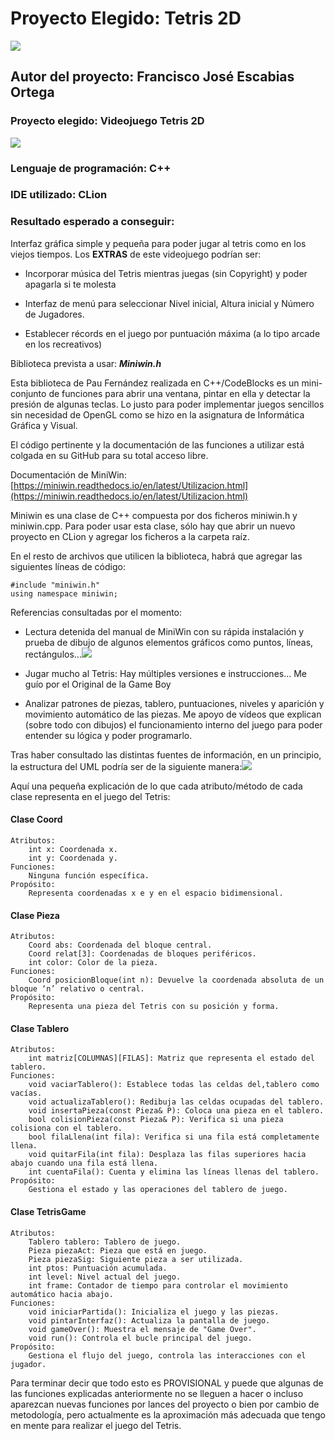﻿# Proyecto Elegido: Tetris 2D

![](https://lh7-us.googleusercontent.com/JBGxV5CSRY-HfPgkmYAAUK0BzjGBoU78BB4QCqz_8xjSVFqHHhJnHa_ouQWtbc_63sj4HVOk2ZGx8nuNRIVEeOMkzukhG8nHWJL6hYcNfvyROOpsMRPXHDfGtKTFHI1xnyoiCg8d3EZsxtbC7nVhqZY)

## Autor del proyecto: Francisco José Escabias Ortega

### Proyecto elegido: Videojuego Tetris 2D

![](https://lh7-us.googleusercontent.com/99j0t7TTd7fWpf7FKoByWvA4EBR6Dqkte2yDrFnlKfvyA7Fxtsdu3Fn8xHtOlff9PzIQAYK8xYteTopSeg_TODsCfDNZnptHGrkq2vOTlEeMNttPD9FFq-zodieAA7lDsyQgyLj4nbOqE0GEyCfCKFs)

### Lenguaje de programación: C++
### IDE utilizado: CLion


### Resultado esperado a conseguir:

Interfaz gráfica simple y pequeña para poder jugar al tetris como en los viejos tiempos.
Los **EXTRAS** de este videojuego podrían ser:

-   Incorporar música del Tetris mientras juegas (sin Copyright) y poder apagarla si te molesta

-   Interfaz de menú para seleccionar Nivel inicial, Altura inicial y Número de Jugadores.

-   Establecer récords en el juego por puntuación máxima (a lo tipo arcade en los recreativos)




Biblioteca prevista a usar: _**Miniwin.h**_



Esta biblioteca de Pau Fernández realizada en C++/CodeBlocks es un mini-conjunto de funciones para abrir una ventana, pintar en ella y detectar la presión de algunas teclas. Lo justo para poder implementar juegos sencillos sin necesidad de OpenGL como se hizo en la asignatura de Informática Gráfica y Visual.



El código pertinente y la documentación de las funciones a utilizar está colgada en su GitHub para su total acceso libre.



Documentación de MiniWin: [https://miniwin.readthedocs.io/en/latest/Utilizacion.html](https://miniwin.readthedocs.io/en/latest/Utilizacion.html)



Miniwin es una clase de C++ compuesta por dos ficheros miniwin.h y miniwin.cpp. Para poder usar esta clase, sólo hay que abrir un nuevo proyecto en CLion y agregar los ficheros a la carpeta raíz.



En el resto de archivos que utilicen la biblioteca, habrá que agregar las siguientes líneas de código:



	#include "miniwin.h"
	using namespace miniwin;

Referencias consultadas por el momento:

-   Lectura detenida del manual de MiniWin con su rápida instalación y prueba de dibujo de algunos elementos gráficos como puntos, líneas, rectángulos...![](https://lh7-us.googleusercontent.com/4gYGpj4d0aKwnKeL0BHlxN4AOyApEDVPfvR8Rdvd6q_TpixueGTUQz8H7zjfNKiT0sDhL8UzKcXY353TiH44hu7H85AuKsYO6uXfpiCZFi6Uzthe4vsO9ivMqtiX4Q-fyVZ3RXTWGPDwmfSdC5dS-zI)

-   Jugar mucho al Tetris: Hay múltiples versiones e instrucciones... Me guío por el Original de la Game Boy

-   Analizar patrones de piezas, tablero, puntuaciones, niveles y aparición y movimiento automático de las piezas. Me apoyo de vídeos que explican (sobre todo con dibujos) el funcionamiento interno del juego para poder entender su lógica y poder programarlo.




Tras haber consultado las distintas fuentes de información, en un principio, la estructura del UML podría ser de la siguiente manera:![](https://lh7-us.googleusercontent.com/ukGNvM_GpgjABQbJN2AmNBwJNYhhnfo2tLMCxXHaZSbm4bqmr57coCxHYegmtvHN_h4PM4sNTiTL1bGdfpPxPqJcyImLlluOtUPjANVuCu8W6rlg-PLVVgv3wnoizx6CeOFPGCs4ZBteyng_q6b7Rpo)

Aquí una pequeña explicación de lo que cada atributo/método de cada clase representa en el juego del Tetris:
#### Clase Coord

	Atributos:
		int x: Coordenada x.
		int y: Coordenada y.
	Funciones:
		Ninguna función específica.
	Propósito:
		Representa coordenadas x e y en el espacio bidimensional.

#### Clase Pieza
	Atributos:
		Coord abs: Coordenada del bloque central.
		Coord relat[3]: Coordenadas de bloques periféricos.
		int color: Color de la pieza.
	Funciones:
		Coord posicionBloque(int n): Devuelve la coordenada absoluta de un bloque ‘n’ relativo o central.
	Propósito:
		Representa una pieza del Tetris con su posición y forma.

#### Clase Tablero
	Atributos:
		int matriz[COLUMNAS][FILAS]: Matriz que representa el estado del tablero.
	Funciones:
		void vaciarTablero(): Establece todas las celdas del,tablero como vacías.
		void actualizaTablero(): Redibuja las celdas ocupadas del tablero.
		void insertaPieza(const Pieza& P): Coloca una pieza en el tablero.
		bool colisionPieza(const Pieza& P): Verifica si una pieza colisiona con el tablero.
		bool filaLlena(int fila): Verifica si una fila está completamente llena.
		void quitarFila(int fila): Desplaza las filas superiores hacia abajo cuando una fila está llena.
		int cuentaFila(): Cuenta y elimina las líneas llenas del tablero.
	Propósito:
		Gestiona el estado y las operaciones del tablero de juego.

#### Clase TetrisGame

	Atributos:
		Tablero tablero: Tablero de juego.
		Pieza piezaAct: Pieza que está en juego.
		Pieza piezaSig: Siguiente pieza a ser utilizada.
		int ptos: Puntuación acumulada.
		int level: Nivel actual del juego.
		int frame: Contador de tiempo para controlar el movimiento automático hacia abajo.
	Funciones:
		void iniciarPartida(): Inicializa el juego y las piezas.
		void pintarInterfaz(): Actualiza la pantalla de juego.
		void gameOver(): Muestra el mensaje de "Game Over".
		void run(): Controla el bucle principal del juego.
	Propósito:
		Gestiona el flujo del juego, controla las interacciones con el jugador.






Para terminar decir que todo esto es PROVISIONAL y puede que algunas de las funciones explicadas anteriormente no se lleguen a hacer o incluso aparezcan nuevas funciones por lances del proyecto o bien por cambio de metodología, pero actualmente es la aproximación más adecuada que tengo en mente para realizar el juego del Tetris.